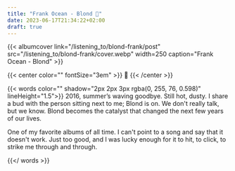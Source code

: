 ```yaml
---
title: "Frank Ocean - Blond 🐐"
date: 2023-06-17T21:34:22+02:00
draft: true
---
```


{{< albumcover
    link="/listening_to/blond-frank/post"
    src="/listening_to/blond-frank/cover.webp"
    width=250
    caption="Frank Ocean - Blond"
    >}}

{{< center color="" fontSize="3em" >}}
🐐
{{< /center >}}



{{< words color="" shadow="2px 2px 3px rgba(0, 255, 76, 0.598)" lineHeight="1.5">}}
2016, summer’s waving goodbye. Still hot, dusty. I share a bud with the person sitting next to me; Blond is on. We don't really talk, but we know. Blond becomes the catalyst that changed the next few years of our lives.

One of my favorite albums of all time. I can't point to a song and say that it doesn't work. Just too good, and I was lucky enough for it to hit, to click, to strike me through and through.

{{</ words >}}